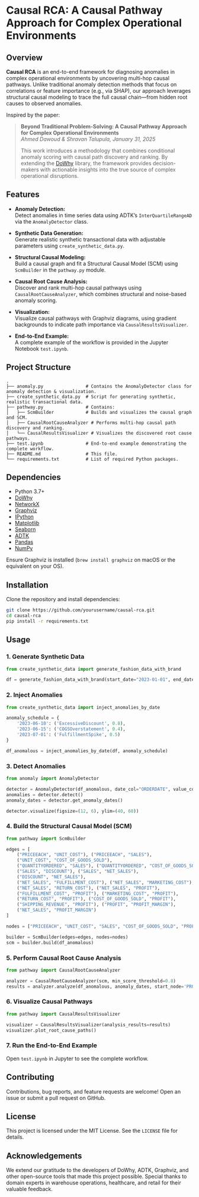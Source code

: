 # Causal RCA: A Causal Pathway Approach for Complex Operational Environments

## Overview

**Causal RCA** is an end-to-end framework for diagnosing anomalies in complex operational environments by uncovering multi-hop causal pathways. Unlike traditional anomaly detection methods that focus on correlations or feature importance (e.g., via SHAP), our approach leverages structural causal modeling to trace the full causal chain—from hidden root causes to observed anomalies.

Inspired by the paper:

> **Beyond Traditional Problem-Solving: A Causal Pathway Approach for Complex Operational Environments**  
> *Ahmed Dawoud & Shravan Talupula, January 31, 2025*  
>  
> This work introduces a methodology that combines conditional anomaly scoring with causal path discovery and ranking. By extending the [DoWhy](https://github.com/py-why/dowhy) library, the framework provides decision-makers with actionable insights into the true source of complex operational disruptions.

## Features

- **Anomaly Detection:**  
  Detect anomalies in time series data using ADTK’s `InterQuartileRangeAD` via the `AnomalyDetector` class.

- **Synthetic Data Generation:**  
  Generate realistic synthetic transactional data with adjustable parameters using `create_synthetic_data.py`.

- **Structural Causal Modeling:**  
  Build a causal graph and fit a Structural Causal Model (SCM) using `ScmBuilder` in the `pathway.py` module.

- **Causal Root Cause Analysis:**  
  Discover and rank multi-hop causal pathways using `CausalRootCauseAnalyzer`, which combines structural and noise-based anomaly scoring.

- **Visualization:**  
  Visualize causal pathways with Graphviz diagrams, using gradient backgrounds to indicate path importance via `CausalResultsVisualizer`.

- **End-to-End Example:**  
  A complete example of the workflow is provided in the Jupyter Notebook `test.ipynb`.

## Project Structure

```
.
├── anomaly.py                # Contains the AnomalyDetector class for anomaly detection & visualization.
├── create_synthetic_data.py  # Script for generating synthetic, realistic transactional data.
├── pathway.py                # Contains:
│   ├── ScmBuilder            # Builds and visualizes the causal graph and SCM.
│   ├── CausalRootCauseAnalyzer # Performs multi-hop causal path discovery and ranking.
│   └── CausalResultsVisualizer # Visualizes the discovered root cause pathways.
├── test.ipynb                # End-to-end example demonstrating the complete workflow.
├── README.md                 # This file.
└── requirements.txt          # List of required Python packages.
```

## Dependencies

- Python 3.7+
- [DoWhy](https://github.com/py-why/dowhy)
- [NetworkX](https://networkx.org/)
- [Graphviz](https://graphviz.org/)
- [IPython](https://ipython.org/)
- [Matplotlib](https://matplotlib.org/)
- [Seaborn](https://seaborn.pydata.org/)
- [ADTK](https://github.com/arundo/adtk)
- [Pandas](https://pandas.pydata.org/)
- [NumPy](https://numpy.org/)

Ensure Graphviz is installed (`brew install graphviz` on macOS or the equivalent on your OS).

## Installation

Clone the repository and install dependencies:

```bash
git clone https://github.com/yourusername/causal-rca.git
cd causal-rca
pip install -r requirements.txt
```

## Usage

### 1. Generate Synthetic Data
```python
from create_synthetic_data import generate_fashion_data_with_brand

df = generate_fashion_data_with_brand(start_date="2023-01-01", end_date="2023-12-31")
```

### 2. Inject Anomalies
```python
from create_synthetic_data import inject_anomalies_by_date

anomaly_schedule = {
    '2023-06-10': ('ExcessiveDiscount', 0.8),
    '2023-06-15': ('COGSOverstatement', 0.4),
    '2023-07-01': ('FulfillmentSpike', 0.5)
}

df_anomalous = inject_anomalies_by_date(df, anomaly_schedule)
```

### 3. Detect Anomalies
```python
from anomaly import AnomalyDetector

detector = AnomalyDetector(df_anomalous, date_col="ORDERDATE", value_col="PROFIT_MARGIN")
anomalies = detector.detect()
anomaly_dates = detector.get_anomaly_dates()

detector.visualize(figsize=(12, 6), ylim=(40, 60))
```

### 4. Build the Structural Causal Model (SCM)
```python
from pathway import ScmBuilder

edges = [
    ("PRICEEACH", "UNIT_COST"), ("PRICEEACH", "SALES"),
    ("UNIT_COST", "COST_OF_GOODS_SOLD"),
    ("QUANTITYORDERED", "SALES"), ("QUANTITYORDERED", "COST_OF_GOODS_SOLD"),
    ("SALES", "DISCOUNT"), ("SALES", "NET_SALES"),
    ("DISCOUNT", "NET_SALES"),
    ("NET_SALES", "FULFILLMENT_COST"), ("NET_SALES", "MARKETING_COST"),
    ("NET_SALES", "RETURN_COST"), ("NET_SALES", "PROFIT"),
    ("FULFILLMENT_COST", "PROFIT"), ("MARKETING_COST", "PROFIT"),
    ("RETURN_COST", "PROFIT"), ("COST_OF_GOODS_SOLD", "PROFIT"),
    ("SHIPPING_REVENUE", "PROFIT"), ("PROFIT", "PROFIT_MARGIN"),
    ("NET_SALES", "PROFIT_MARGIN")
]

nodes = ["PRICEEACH", "UNIT_COST", "SALES", "COST_OF_GOODS_SOLD", "PROFIT_MARGIN"]

builder = ScmBuilder(edges=edges, nodes=nodes)
scm = builder.build(df_anomalous)
```

### 5. Perform Causal Root Cause Analysis
```python
from pathway import CausalRootCauseAnalyzer

analyzer = CausalRootCauseAnalyzer(scm, min_score_threshold=0.8)
results = analyzer.analyze(df_anomalous, anomaly_dates, start_node='PROFIT_MARGIN')
```

### 6. Visualize Causal Pathways
```python
from pathway import CausalResultsVisualizer

visualizer = CausalResultsVisualizer(analysis_results=results)
visualizer.plot_root_cause_paths()
```

### 7. Run the End-to-End Example
Open `test.ipynb` in Jupyter to see the complete workflow.

## Contributing

Contributions, bug reports, and feature requests are welcome! Open an issue or submit a pull request on GitHub.

## License

This project is licensed under the MIT License. See the `LICENSE` file for details.

## Acknowledgements

We extend our gratitude to the developers of DoWhy, ADTK, Graphviz, and other open-source tools that made this project possible. Special thanks to domain experts in warehouse operations, healthcare, and retail for their valuable feedback.
